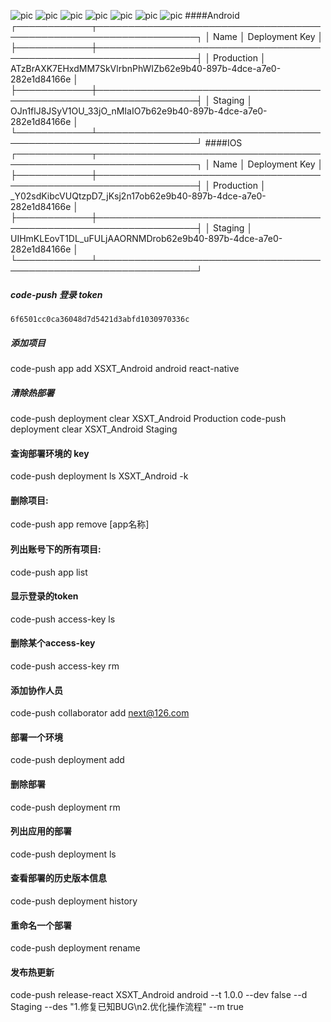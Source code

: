![pic](https://github.com/yrjwcharm/RNSalesSystem/blob/master/screen/2.jpg)
![pic](https://github.com/yrjwcharm/RNSalesSystem/blob/master/screen/3.jpg)
![pic](https://github.com/yrjwcharm/RNSalesSystem/blob/master/screen/4.jpg)
![pic](https://github.com/yrjwcharm/RNSalesSystem/blob/master/screen/5.jpg)
![pic](https://github.com/yrjwcharm/RNSalesSystem/blob/master/screen/6.jpg)
![pic](https://github.com/yrjwcharm/RNSalesSystem/blob/master/screen/7.jpg)
![pic](https://github.com/yrjwcharm/RNSalesSystem/blob/master/screen/8.jpg)
####Android
┌────────────┬──────────────────────────────────────────────────────────────────┐
│ Name       │ Deployment Key                                                   │
├────────────┼──────────────────────────────────────────────────────────────────┤
│ Production │ ATzBrAXK7EHxdMM7SkVlrbnPhWIZb62e9b40-897b-4dce-a7e0-282e1d84166e │
├────────────┼──────────────────────────────────────────────────────────────────┤
│ Staging    │ OJn1flJ8JSyV1OU_33jO_nMIaIO7b62e9b40-897b-4dce-a7e0-282e1d84166e │
└────────────┴──────────────────────────────────────────────────────────────────┘
####IOS
┌────────────┬──────────────────────────────────────────────────────────────────┐
│ Name       │ Deployment Key                                                   │
├────────────┼──────────────────────────────────────────────────────────────────┤
│ Production │ _Y02sdKibcVUQtzpD7_jKsj2n17ob62e9b40-897b-4dce-a7e0-282e1d84166e │
├────────────┼──────────────────────────────────────────────────────────────────┤
│ Staging    │ UIHmKLEovT1DL_uFULjAAORNMDrob62e9b40-897b-4dce-a7e0-282e1d84166e │
└────────────┴──────────────────────────────────────────────────────────────────┘
##### code-push  登录 token  
    6f6501cc0ca36048d7d5421d3abfd1030970336c
#####  添加项目 
  code-push app add XSXT_Android android react-native
#####  清除热部署
  code-push deployment clear XSXT_Android Production
  code-push deployment clear XSXT_Android Staging
####  查询部署环境的 key
code-push deployment ls  XSXT_Android  -k
#### 删除项目: 
code-push app remove [app名称]
#### 列出账号下的所有项目:
code-push app list
#### 显示登录的token
 code-push access-key ls
#### 删除某个access-key
 code-push access-key rm <accessKey>
####  添加协作人员
 code-push collaborator add <appName> next@126.com
#### 部署一个环境
code-push deployment add <appName> <deploymentName>
#### 删除部署
code-push deployment rm <appName>
#### 列出应用的部署
 code-push deployment ls <appName>
#### 查看部署的历史版本信息
code-push deployment history <appName> <deploymentNmae>
#### 重命名一个部署
code-push deployment rename <appName> <currentDeploymentName> <newDeploymentName>
####  发布热更新
code-push release-react XSXT_Android android --t 1.0.0 --dev false --d Staging --des "1.修复已知BUG\n2.优化操作流程" --m true
